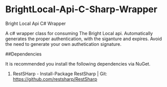 # BrightLocal-Api-C-Sharp-Wrapper
Bright Local Api C# Wrapper

A c# wrapper class for consuming The Bright Local api. Automatically generates the proper authentication, with the siganture and expires. Avoid the need to generate your own authetication signature.

##Dependencies

It is recommended you install the following dependencies via NuGet.

1. RestSHarp -  Install-Package RestSharp | Git: https://github.com/restsharp/RestSharp

